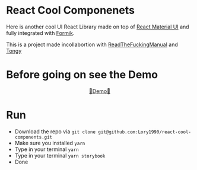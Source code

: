 # React Cool Componenets

Here is another cool UI React Library made on top of [React Material UI](https://material-ui.com) and fully integrated with [Formik](https://formik.org).

This is a project made incollabortion with [ReadTheFuckingManual](https://readthefmanual.it) and [Tongy](https://www.tongy.it/)

# Before going on see the Demo

<div align='center'>
    <a href='https://lory1990.github.io/react-cool-components/'>🚀Demo🚀</a>
</div>

# Run

-   Download the repo via `git clone git@github.com:Lory1990/react-cool-components.git`
-   Make sure you installed `yarn`
-   Type in your terminal `yarn`
-   Type in your terminal `yarn storybook`
-   Done
